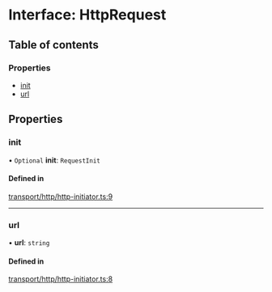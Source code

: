 # Interface: HttpRequest

## Table of contents

### Properties

- [init](HttpRequest.md#init)
- [url](HttpRequest.md#url)

## Properties

### init

• `Optional` **init**: `RequestInit`

#### Defined in

[transport/http/http-initiator.ts:9](https://gitlab.com/i3-market/code/wp3/t3.2/i3m-wallet-monorepo/-/blob/4218bfe/packages/wallet-protocol/src/ts/transport/http/http-initiator.ts#L9)

___

### url

• **url**: `string`

#### Defined in

[transport/http/http-initiator.ts:8](https://gitlab.com/i3-market/code/wp3/t3.2/i3m-wallet-monorepo/-/blob/4218bfe/packages/wallet-protocol/src/ts/transport/http/http-initiator.ts#L8)
